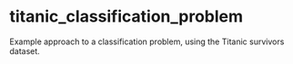 # titanic_classification_problem
Example approach to a classification problem, using the Titanic survivors dataset.
